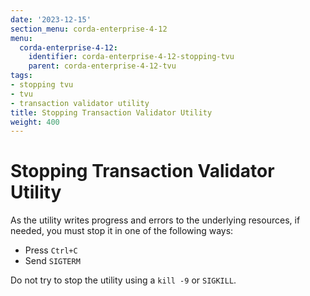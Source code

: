 ```yaml
---
date: '2023-12-15'
section_menu: corda-enterprise-4-12
menu:
  corda-enterprise-4-12:
    identifier: corda-enterprise-4-12-stopping-tvu
    parent: corda-enterprise-4-12-tvu
tags:
- stopping tvu
- tvu
- transaction validator utility
title: Stopping Transaction Validator Utility
weight: 400
---
```


# Stopping Transaction Validator Utility

As the utility writes progress and errors to the underlying resources, if needed, you must stop it in one of the following ways:
* Press `Ctrl+C`
* Send `SIGTERM`

Do not try to stop the utility using a `kill -9` or `SIGKILL`.
